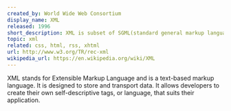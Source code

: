 ```yaml
---
created_by: World Wide Web Consortium
display_name: XML
released: 1996
short_description: XML is subset of SGML(standard general markup language) used to create web page. 
topic: xml
related: css, html, rss, xhtml
url: http://www.w3.org/TR/rec-xml
wikipedia_url: https://en.wikipedia.org/wiki/XML
---
```

 XML stands for Extensible Markup Language and is a text-based markup language. It is designed to store and transport data. It allows developers to create their own self-descriptive tags, or language, that suits their application.

